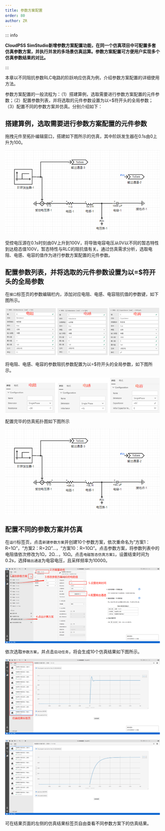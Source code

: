 ```yaml
---
title: 参数方案配置
order: 80
author: ZR
---
```


::: info

**CloudPSS SimStudio新增参数方案配置功能，在同一个仿真项目中可配置多套仿真参数方案，并执行并发的多场景仿真运算。参数方案配置可方便用户实现多个仿真参数结果的对比。**

:::


本章以不同阻抗参数RLC电路的阶跃响应仿真为例，介绍参数方案配置的详细使用方法。

参数方案配置的一般流程为：（1）搭建算例，选取需要进行参数方案配置的元件参数；（2）配置参数列表，并将选取的元件参数设置为以\=$符开头的全局参数；（3）配置不同的参数方案并仿真。分别介绍如下：

## 搭建算例，选取需要进行参数方案配置的元件参数

拖拽元件至拓扑编辑窗口，搭建如下图所示的仿真，其中阶跃发生器在0.1s由0上升为100。

![RLC电路阶跃响应仿真拓扑图](./T1.png "RLC电路阶跃响应仿真拓扑图")

受控电压源在0.1s时刻由0V上升到100V，将导致电容电压从0V以不同的暂态特性到达稳态值100V，暂态特性与RLC的阻抗值有关。通过仿真需求分析，选取电阻、电感、电容的值作为进行参数方案配置的元件参数。

## 配置参数列表，并将选取的元件参数设置为以\=$符开头的全局参数

在`接口`标签页的参数编辑栏内，添加对应电阻、电感、电容阻抗值的参数键，如下图所示。

![参数列表配置](./P3.png "参数列表配置")

将电阻、电感、电容的参数阻抗参数配置为以\=$符开头的全局参数，如下图所示。

![RLC元件的参数框配置](./P2.png "RLC元件的参数框配置")

配置完毕的仿真拓扑图如下图所示

![配置全局参数的RLC电路阶跃响应仿真拓扑图](./T.png "配置全局参数的RLC电路阶跃响应仿真拓扑图")


## 配置不同的参数方案并仿真

在`运行`标签页，点击`新建参数方案`并创建10个参数方案，依次重命名为“方案1：R=1Ω”，“方案2：R=2Ω”...，“方案10：R=10Ω”。点击参数方案，将参数列表中的电阻值依次修改为1Ω，2Ω...，10Ω。点击`电磁暂态仿真方案1`，设置结束时间为0.2s，选择`输出通道`为电容电压，且采样频率为10000。

![计算配置方案](./T3.png "计算配置方案")


依次选取`参数方案`，并点击`启动任务`，将会生成10个仿真结果如下图所示。

![RLC方案1的仿真结果图](./T4.png "RLC方案1的仿真结果图")

![RLC方案10的仿真结果图](./T5.png "RLC方案10的仿真结果图")

可在结果页面的左侧的仿真结果标签页自由查看不同参数方案下的仿真结果。
